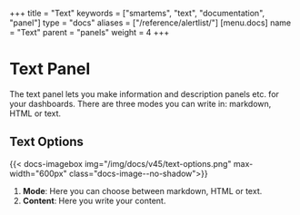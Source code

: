+++
title = "Text"
keywords = ["smartems", "text", "documentation", "panel"]
type = "docs"
aliases = ["/reference/alertlist/"]
[menu.docs]
name = "Text"
parent = "panels"
weight = 4
+++


# Text Panel

The text panel lets you make information and description panels etc. for your dashboards. There are three modes you can write in: markdown, HTML or text.

## Text Options

{{< docs-imagebox img="/img/docs/v45/text-options.png" max-width="600px" class="docs-image--no-shadow">}}

1. **Mode**: Here you can choose between markdown, HTML or text.
2. **Content**: Here you write your content.

